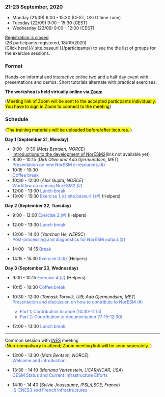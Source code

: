 
### 21-23 September, 2020
- Monday (21/09) 9:00 - 15:30 (CEST, OSLO time zone)
- Tuesday (22/09) 9:00 - 15:30 (CEST)
- Wednesday (23/09) 9:00 - 12:00 (CEST)

<!--
<a class="btn btn-info disabled" href="#" data-mode="1" target="_blank">Registration will open soon</a>
<a class="btn btn-success" href="https://skjemaker.app.uib.no/view.php?id=8805572" data-mode="1" target="_blank">Register here</a>
-->
<a class="btn btn-danger disabled" href="#" data-mode="1" target="_blank">Registration is closed</a> \
(26 participants registered, 18/09/2020)\
[Click here]({{ site.baseurl }}/participants/) to see the the list of groups for the exercise sessions.

### Format

Hands-on informal and interactive online two and a half day event with 
presentations and demos. Short tutorials alternate with practical
exercises.

**The workshop is held virtually online via [Zoom](https://zoom.us/)**

(<mark>Meeting link of Zoom will be sent to the accepted particpants individually. You have to sign in Zoom to connect to the meeting</mark>)

### Schedule
(<mark>The training materials will be uploaded before/after lectures. </mark>)

**Day 1 (September 21, Monday)**
- 9:00 - 9:30 
  (_Mats Bentsen, NORCE_) \
  [Introductions to the development of NorESM2](#)(link not available yet)
- 9:30 - 10:15
  (_Dirk Olive and Ada Gjermundsen, MET_) \
  <span style="color:royalblue"> Presentation on new NorESM e-resources.(#)  </span>
- 10:15 - 10:30 \
  <span style="color:royalblue"> Coffee break   </span>
- 10:30 - 12:00
  (_Alok Gupta, NORCE_) \
  <span style="color:royalblue"> Workflow on running NorESM2.(#) </span>
- 12:00 - 13:00
  <span style="color:royalblue"> Lunch break </span>
- 13:00 - 15:30
  <span style="color:royalblue"> Exercise 1.({{ site.baseurl }}#) </span>
  (Helpers)

**Day 2 (September 22, Tuesday)**
- 9:00 - 12:00
  <span style="color:royalblue"> Exercise 2.(#) </span>
  (Helpers)
- 12:00 - 13:00
  <span style="color:royalblue"> Lunch break </span>

- 13:00 - 14:00
  (_Yanchun He, NERSC_) \
  <span style="color:royalblue"> Post-processing and diagnostics for NorESM output.(#) </span>
- 14:00 - 14:15
  <span style="color:royalblue"> Break </span>
- 14:15 - 15:30
  <span style="color:royalblue"> Exercise 3.(#) </span>
  (Helpers)

**Day 3 (September 23, Wednesday)**
- 9:00 - 10:15
  <span style="color:royalblue"> Exercise 4.(#) </span>
  (Helpers)
- 10:15 - 10:30
  <span style="color:royalblue"> Coffee break </span>
- 10:30 - 12:00 (_Tomask Torsvik, UiB; Ada Gjermundsen, MET_)\
  <span style="color:royalblue"> Presentation and discussion on how to contribute to NorESM (#) </span>
    * <span style="color:royalblue"> Part 1: Contribution to code (10:30-11:15) </span>
    * <span style="color:royalblue"> Part 2: Contribution to documentation (11:15-12:00) </span>

- 12:00 - 13:00
  <span style="color:royalblue"> Lunch break </span>

---
Common session with [INES](https://www.ines.noresm.org) meeting \
(<mark>Non-compulsory to attend; Zoom meeting link will be send seperately. </mark>)

- 13:00 - 13:30 (_Mats Bentsen, NORCE_)\
<span style="color:royalblue"> Welcome and introduction </span>

- 13:30 - 14:10 (_Mariana Vertenstein, UCAR/NCAR, USA_) \
<span style="color:royalblue"> CESM Status and Current Infrastructure Efforts </span>

- 14:10 - 14:40 (_Sylvie Joussaume, IPSL/LSCE, France_) \
<span style="color:royalblue"> IS-ENES3 and French infrastructures </span>
